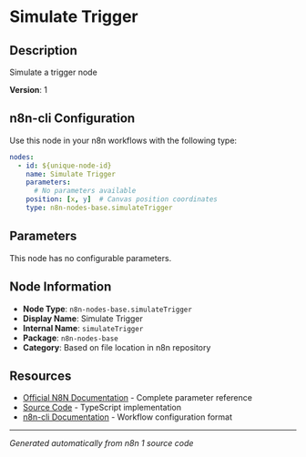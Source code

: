 # Simulate Trigger

## Description

Simulate a trigger node

**Version**: 1

## n8n-cli Configuration

Use this node in your n8n workflows with the following type:

```yaml
nodes:
  - id: ${unique-node-id}
    name: Simulate Trigger
    parameters:
      # No parameters available
    position: [x, y]  # Canvas position coordinates
    type: n8n-nodes-base.simulateTrigger
```

## Parameters

This node has no configurable parameters.

## Node Information

- **Node Type**: `n8n-nodes-base.simulateTrigger`
- **Display Name**: Simulate Trigger
- **Internal Name**: `simulateTrigger`
- **Package**: `n8n-nodes-base`
- **Category**: Based on file location in n8n repository

## Resources

- [Official N8N Documentation](https://docs.n8n.io/integrations/builtin/app-nodes/n8n-nodes-base.simulatetrigger/) - Complete parameter reference
- [Source Code](https://github.com/n8n-io/n8n/blob/master/packages/nodes-base/nodes/Simulate/SimulateTrigger.node.ts) - TypeScript implementation
- [n8n-cli Documentation](https://github.com/edenreich/n8n-cli) - Workflow configuration format

---
*Generated automatically from n8n 1 source code*
